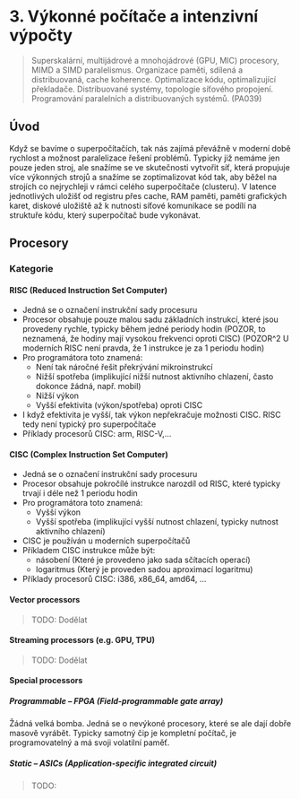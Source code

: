 # 3. Výkonné počítače a intenzivní výpočty

> Superskalární, multijádrové a mnohojádrové (GPU, MIC) procesory, MIMD a SIMD paralelismus. Organizace paměti, sdílená a distribuovaná, cache koherence. Optimalizace kódu, optimalizující překladače. Distribuované systémy, topologie síťového propojení. Programování paralelních a distribuovaných systémů. (PA039)

## Úvod

Když se bavíme o superpočítačích, tak nás zajímá převážně v moderní době rychlost a možnost paralelizace řešení problémů.
Typicky již nemáme jen pouze jeden stroj, ale snažíme se ve skutečnosti vytvořit síť, která propujuje více výkonných strojů a snažíme se zoptimalizovat kód tak, aby běžel na strojích co nejrychleji v rámci celého superpočítače (clusteru).
V latence jednotlivých uložišť od registru přes cache, RAM paměti, paměti grafických karet, diskové uložiště až k nutnosti síťové komunikace se podílí na struktuře kódu, který superpočítač bude vykonávat.

## Procesory

### Kategorie

#### RISC (Reduced Instruction Set Computer)
- Jedná se o označení instrukční sady procesuru
- Procesor obsahuje pouze malou sadu základních instrukcí, které jsou provedeny rychle, typicky během jedné periody hodin (POZOR, to neznamená, že hodiny mají vysokou frekvenci oproti CISC) (POZOR^2 U moderních RISC není pravda, že 1 instrukce je za 1 periodu hodin)
- Pro programátora toto znamená:
  - Není tak náročné řešit překrývání mikroinstrukcí
  - Nižší spotřeba (implikující nižší nutnost aktivního chlazení, často dokonce žádná, např. mobil)
  - Nižší výkon
  - Vyšší efektivita (výkon/spotřeba) oproti CISC
- I když efektivita je vyšší, tak výkon nepřekračuje možnosti CISC. RISC tedy není typický pro superpočítače
- Příklady procesorů CISC: arm, RISC-V,...


#### CISC (Complex Instruction Set Computer)
- Jedná se o označení instrukční sady procesuru
- Procesor obsahuje pokročílé instrukce narozdíl od RISC, které typicky trvají i déle než 1 periodu hodin
- Pro programátora toto znamená:
  - Vyšší výkon
  - Vyšší spotřeba (implikující vyšší nutnost chlazení, typicky nutnost aktivního chlazení)
- CISC je používán u moderních superpočítačů
- Příkladem CISC instrukce může být:
  - násobení (Které je provedeno jako sada sčítacích operací)
  - logaritmus (Který je proveden sadou aproximací logaritmu)
- Příklady procesorů CISC: i386, x86_64, amd64, ...

#### Vector processors
> TODO: Dodělat

#### Streaming processors (e.g. GPU, TPU)
> TODO: Dodělat

#### Special processors
##### Programmable – FPGA (Field-programmable gate array)
Žádná velká bomba.
Jedná se o nevýkoné procesory, které se ale dají dobře masově vyrábět.
Typicky samotný čip je kompletní počítač, je programovatelný a má svoji volatilní paměť.
##### Static – ASICs (Application-specific integrated circuit)
> TODO:
